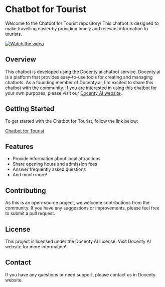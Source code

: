 # Chatbot for Tourist

Welcome to the Chatbot for Tourist repository! This chatbot is designed to make travelling easier by providing timely and relevant information to tourists.

[![Watch the video](https://img.youtube.com/vi/c_z0Ou_aWMk/maxresdefault.jpg)](https://youtu.be/c_z0Ou_aWMk)



## Overview

This chatbot is developed using the Docenty.ai chatbot service. Docenty.ai is a platform that provides easy-to-use tools for creating and managing chatbots. As a founding member of Docenty.ai, I'm excited to share this chatbot with the community. If you are interested in using this chatbot for your own purposes, please visit our [Docenty AI website](https://docenty.ai).

## Getting Started

To get started with the Chatbot for Tourist, follow the link below:

[Chatbot for Tourist](https://tour-chatbot.framer.ai/)

## Features

- Provide information about local attractions
- Share opening hours and admission fees
- Answer frequently asked questions
- And much more!

## Contributing

As this is an open-source project, we welcome contributions from the community. If you have any suggestions or improvements, please feel free to submit a pull request.

## License

This project is licensed under the Docenty.AI License. Visit Docenty AI website for more information!

## Contact

If you have any questions or need support, please contact us in Docenty website.

